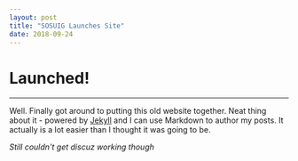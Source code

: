 ```yaml
---
layout: post
title: "SOSUIG Launches Site"
date: 2018-09-24
---
```

# Launched!
---
Well. Finally got around to putting this old website together. Neat thing about it - powered by [Jekyll](http://jekyllrb.com) and I can use Markdown to author my posts. It actually is a lot easier than I thought it was going to be.

*Still couldn't get discuz working though*
